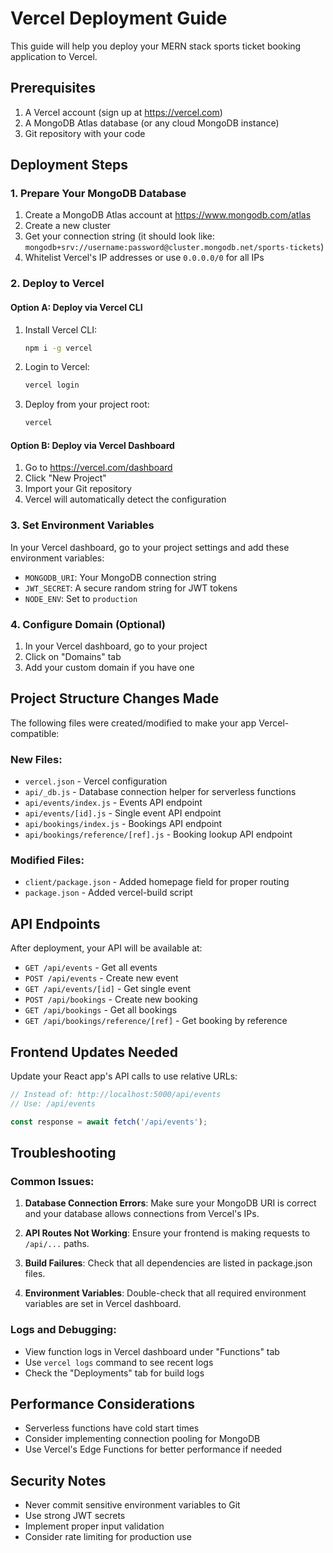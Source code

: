 # Vercel Deployment Guide

This guide will help you deploy your MERN stack sports ticket booking application to Vercel.

## Prerequisites

1. A Vercel account (sign up at https://vercel.com)
2. A MongoDB Atlas database (or any cloud MongoDB instance)
3. Git repository with your code

## Deployment Steps

### 1. Prepare Your MongoDB Database

1. Create a MongoDB Atlas account at https://www.mongodb.com/atlas
2. Create a new cluster
3. Get your connection string (it should look like: `mongodb+srv://username:password@cluster.mongodb.net/sports-tickets`)
4. Whitelist Vercel's IP addresses or use `0.0.0.0/0` for all IPs

### 2. Deploy to Vercel

#### Option A: Deploy via Vercel CLI

1. Install Vercel CLI:
   ```bash
   npm i -g vercel
   ```

2. Login to Vercel:
   ```bash
   vercel login
   ```

3. Deploy from your project root:
   ```bash
   vercel
   ```

#### Option B: Deploy via Vercel Dashboard

1. Go to https://vercel.com/dashboard
2. Click "New Project"
3. Import your Git repository
4. Vercel will automatically detect the configuration

### 3. Set Environment Variables

In your Vercel dashboard, go to your project settings and add these environment variables:

- `MONGODB_URI`: Your MongoDB connection string
- `JWT_SECRET`: A secure random string for JWT tokens
- `NODE_ENV`: Set to `production`

### 4. Configure Domain (Optional)

1. In your Vercel dashboard, go to your project
2. Click on "Domains" tab
3. Add your custom domain if you have one

## Project Structure Changes Made

The following files were created/modified to make your app Vercel-compatible:

### New Files:
- `vercel.json` - Vercel configuration
- `api/_db.js` - Database connection helper for serverless functions
- `api/events/index.js` - Events API endpoint
- `api/events/[id].js` - Single event API endpoint
- `api/bookings/index.js` - Bookings API endpoint
- `api/bookings/reference/[ref].js` - Booking lookup API endpoint

### Modified Files:
- `client/package.json` - Added homepage field for proper routing
- `package.json` - Added vercel-build script

## API Endpoints

After deployment, your API will be available at:

- `GET /api/events` - Get all events
- `POST /api/events` - Create new event
- `GET /api/events/[id]` - Get single event
- `POST /api/bookings` - Create new booking
- `GET /api/bookings` - Get all bookings
- `GET /api/bookings/reference/[ref]` - Get booking by reference

## Frontend Updates Needed

Update your React app's API calls to use relative URLs:

```javascript
// Instead of: http://localhost:5000/api/events
// Use: /api/events

const response = await fetch('/api/events');
```

## Troubleshooting

### Common Issues:

1. **Database Connection Errors**: Make sure your MongoDB URI is correct and your database allows connections from Vercel's IPs.

2. **API Routes Not Working**: Ensure your frontend is making requests to `/api/...` paths.

3. **Build Failures**: Check that all dependencies are listed in package.json files.

4. **Environment Variables**: Double-check that all required environment variables are set in Vercel dashboard.

### Logs and Debugging:

- View function logs in Vercel dashboard under "Functions" tab
- Use `vercel logs` command to see recent logs
- Check the "Deployments" tab for build logs

## Performance Considerations

- Serverless functions have cold start times
- Consider implementing connection pooling for MongoDB
- Use Vercel's Edge Functions for better performance if needed

## Security Notes

- Never commit sensitive environment variables to Git
- Use strong JWT secrets
- Implement proper input validation
- Consider rate limiting for production use